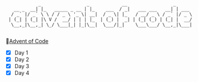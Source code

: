 ```
            _                 _            __                 _      
   __ _  __| |_   _____ _ __ | |_    ___  / _|   ___ ___   __| | ___ 
  / _` |/ _` \ \ / / _ \ '_ \| __|  / _ \| |_   / __/ _ \ / _` |/ _ \
 | (_| | (_| |\ V /  __/ | | | |_  | (_) |  _| | (_| (_) | (_| |  __/
  \__,_|\__,_| \_/ \___|_| |_|\__|  \___/|_|    \___\___/ \__,_|\___|
                                                                     
```

🎄[Advent of Code](https://adventofcode.com/)

- [x] Day 1
- [x] Day 2
- [x] Day 3
- [x] Day 4
